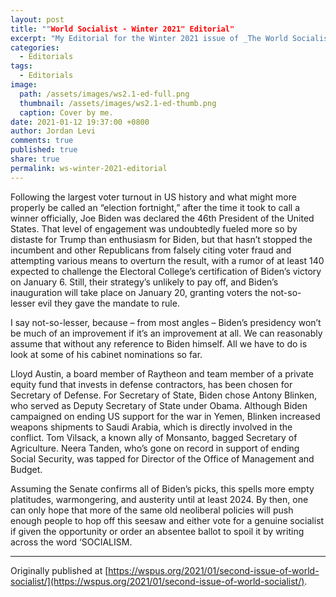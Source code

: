 ```yaml
---
layout: post
title: ""World Socialist - Winter 2021" Editorial"
excerpt: "My Editorial for the Winter 2021 issue of _The World Socialist_."
categories:
  - Editorials
tags:
  - Editorials
image: 
  path: /assets/images/ws2.1-ed-full.png
  thumbnail: /assets/images/ws2.1-ed-thumb.png
  caption: Cover by me.
date: 2021-01-12 19:37:00 +0800
author: Jordan Levi
comments: true
published: true
share: true
permalink: ws-winter-2021-editorial
---
```

Following the largest voter turnout in US history and what might more properly be called an “election fortnight,” after the time it took to call a winner officially, Joe Biden was declared the 46th President of the United States. That level of engagement was undoubtedly fueled more so by distaste for Trump than enthusiasm for Biden, but that hasn’t stopped the incumbent and other Republicans from falsely citing voter fraud and attempting various means to overturn the result, with a rumor of at least 140 expected to challenge the Electoral College’s certification of Biden’s victory on January 6. Still, their strategy’s unlikely to pay off, and Biden’s inauguration will take place on January 20, granting voters the not-so-lesser evil they gave the mandate to rule.

I say not-so-lesser, because – from most angles – Biden’s presidency won’t be much of an improvement if it’s an improvement at all. We can reasonably assume that without any reference to Biden himself. All we have to do is look at some of his cabinet nominations so far.

Lloyd Austin, a board member of Raytheon and team member of a private equity fund that invests in defense contractors, has been chosen for Secretary of Defense. For Secretary of State, Biden chose Antony Blinken, who served as Deputy Secretary of State under Obama. Although Biden campaigned on ending US support for the war in Yemen, Blinken increased weapons shipments to Saudi Arabia, which is directly involved in the conflict. Tom Vilsack, a known ally of Monsanto, bagged Secretary of Agriculture. Neera Tanden, who’s gone on record in support of ending Social Security, was tapped for Director of the Office of Management and Budget.

Assuming the Senate confirms all of Biden’s picks, this spells more empty platitudes, warmongering, and austerity until at least 2024. By then, one can only hope that more of the same old neoliberal policies will push enough people to hop off this seesaw and either vote for a genuine socialist if given the opportunity or order an absentee ballot to spoil it by writing across the word ‘SOCIALISM.

<hr>

Originally published at [https://wspus.org/2021/01/second-issue-of-world-socialist/](https://wspus.org/2021/01/second-issue-of-world-socialist/).
